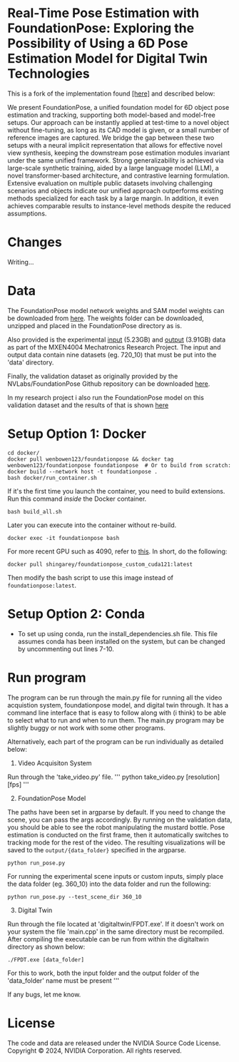 # Real-Time Pose Estimation with FoundationPose: Exploring the Possibility of Using a 6D Pose Estimation Model for Digital Twin Technologies

This is a fork of the implementation found [[here]](https://github.com/NVlabs/FoundationPose) and described below:

We present FoundationPose, a unified foundation model for 6D object pose estimation and tracking, supporting both model-based and model-free setups. Our approach can be instantly applied at test-time to a novel object without fine-tuning, as long as its CAD model is given, or a small number of reference images are captured. We bridge the gap between these two setups with a neural implicit representation that allows for effective novel view synthesis, keeping the downstream pose estimation modules invariant under the same unified framework. Strong generalizability is achieved via large-scale synthetic training, aided by a large language model (LLM), a novel transformer-based architecture, and contrastive learning formulation. Extensive evaluation on multiple public datasets involving challenging scenarios and objects indicate our unified approach outperforms existing methods specialized for each task by a large margin. In addition, it even achieves comparable results to instance-level methods despite the reduced assumptions.

# Changes

Writing...

# Data

The FoundationPose model network weights and SAM model weights can be downloaded from [here](https://drive.google.com/file/d/1kGb9EXD8YcYmm5H6zyQDWW6PYr7mVf0Q/view?usp=sharing). The weights folder can be downloaded, unzipped and placed in the FoundationPose directory as is. 

Also provided is the experimental [input](https://drive.google.com/file/d/1PEVdxEOqJyZ78C9Q7-jkRx8N8mrTY_fg/view?usp=sharing) (5.23GB) and [output](https://drive.google.com/file/d/1j8990gk_XpuDEu6S81fN887od2oKD45Y/view?usp=sharing) (3.91GB) data as part of the MXEN4004 Mechatronics Research Project. The input and output data contain nine datasets (eg. 720_10) that must be put into the 'data' directory.

Finally, the validation dataset as originally provided by the NVLabs/FoundationPose Github repository can be downloaded [here](https://drive.google.com/drive/folders/1pRyFmxYXmAnpku7nGRioZaKrVJtIsroP?usp=sharing).

In my research project i also run the FoundationPose model on this validation dataset and the results of that is shown [here](https://drive.google.com/file/d/1cKGO_IdxjEaiXHLF973llHwVzUt9paWd/view?usp=sharing)


# Setup Option 1: Docker
  ```
  cd docker/
  docker pull wenbowen123/foundationpose && docker tag wenbowen123/foundationpose foundationpose  # Or to build from scratch: docker build --network host -t foundationpose .
  bash docker/run_container.sh
  ```

If it's the first time you launch the container, you need to build extensions. Run this command *inside* the Docker container.
```
bash build_all.sh
```

Later you can execute into the container without re-build.
```
docker exec -it foundationpose bash
```

For more recent GPU such as 4090, refer to [this](https://github.com/NVlabs/FoundationPose/issues/27).
In short, do the following:
```
docker pull shingarey/foundationpose_custom_cuda121:latest
```
Then modify the bash script to use this image instead of `foundationpose:latest`.


# Setup Option 2: Conda

- To set up using conda, run the install_dependencies.sh file. This file assumes conda has been installed on the system, but can be changed by uncommenting out lines 7-10.


# Run program

The program can be run through the main.py file for running all the video acquistion system, foundationpose model, and digital twin through. It has a command line interface that is easy to follow along with (i think) to be able to select what to run and when to run them. The main.py program may be slightly buggy or not work with some other programs.

Alternatively, each part of the program can be run individually as detailed below:
1. Video Acquisiton System

Run through the 'take_video.py' file.
'''
python take_video.py [resolution] [fps]
'''

2. FoundationPose Model
  
The paths have been set in argparse by default. If you need to change the scene, you can pass the args accordingly. By running on the validation data, you should be able to see the robot manipulating the mustard bottle. Pose estimation is conducted on the first frame, then it automatically switches to tracking mode for the rest of the video. The resulting visualizations will be saved to the `output/{data_folder}` specified in the argparse.
```
python run_pose.py
```
For running the experimental scene inputs or custom inputs, simply place the data folder (eg. 360_10) into the data folder and run the following:
```
python run_pose.py --test_scene_dir 360_10
```

3. Digital Twin

Run through the file located at 'digitaltwin/FPDT.exe'.
If it doesn't work on your system the file 'main.cpp' in the same directory must be recompiled.
After compiling the executable can be run from within the digitaltwin directory as shown below:
```
./FPDT.exe [data_folder]
```
For this to work, both the input folder and the output folder of the 'data_folder' name must be present
'''

If any bugs, let me know.

# License
The code and data are released under the NVIDIA Source Code License. Copyright © 2024, NVIDIA Corporation. All rights reserved.
